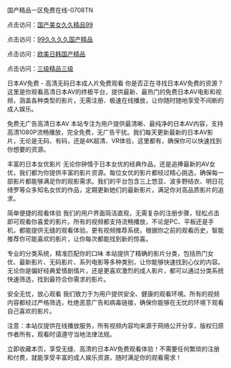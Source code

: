 国产精品一区免费在线-0708TN

点击访问：<a href="https://heiliaoxwd5i8.pages.dev">国产美女久久精品99</a>

点击访问：<a href="https://heiliaowzu4ur.pages.dev">99久久久久国产精品</a>

点击访问：<a href="https://heiliaowt0d7p.pages.dev">欧美日韩国产精品</a>

点击访问：<a href="https://heiliaoxqkkct.pages.dev">三级精品三级</a>

日本AV免费 - 高清无码日本成人片免费观看
你是否正在寻找日本AV免费的资源？这里是你观看高清日本AV的终极平台，提供最新、最热门的免费日本AV电影和视频，涵盖各种类型的影片，无需注册、极速在线播放，让你随时随地享受不间断的成人娱乐。

免费无广告高清日本AV
本站专注为用户提供最清晰、最纯净的日本AV内容，支持高清1080P流畅播放，完全免费，无广告干扰。我们每天更新最新的日本AV影片，无论是无码、有码，还是4K超清、VR体验，这里都有，确保你可以快速找到你想要的资源。

丰富的日本女优影片
无论你钟情于日本女优的经典作品，还是追捧最新的AV女优，我们都为你提供丰富的影片资源。每位女优的影片都经过精心挑选，确保每一部影片都能够满足你的观影需求。我们的平台包含三上悠亚、波多野结衣、明日花绮罗等众多知名女优的作品，定期更新她们的最新影片，满足你对高品质影片的追求。

简单便捷的观看体验
我们的用户界面简洁直观，无需复杂的注册步骤，轻松点击即可观看你喜爱的影片。所有的视频都支持流畅播放，不论是PC、平板还是手机，都能提供无缝的观看体验。更有视频推荐系统，根据你之前的观看历史，智能推荐你可能喜欢的影片，让你每次都能找到新的惊喜。

专业的分类系统，精准匹配你的口味
本站提供了精确的影片分类，包括热门女优、最新影片、无码影片、系列电影等多种类别，让你能够快速找到心仪的内容。无论你是偏好经典爱情剧情片，还是更喜欢激烈的成人影片，都可以通过分类系统快速筛选，找到最符合你需求的影片。

安全无忧，放心观看
我们致力于为用户提供安全、健康的观看环境。所有的视频内容都经过严格筛选，杜绝恶意广告和病毒链接，确保你能够在无忧的环境下观看自己喜欢的影片。

注意：本站仅提供在线播放服务，所有视频内容均来源于网络公开分享，版权归原作者所有，观看时请遵守当地法律法规。

立即收藏本页，享受无缝、高清的日本AV免费观看体验！不需要任何繁琐的注册和付费，就能享受丰富的成人娱乐资源，随时满足你的观看需求！

<span style="display:none;">[Canonical link] ( ）</span>












